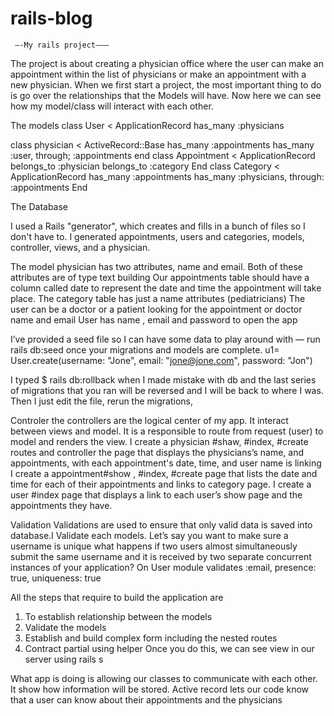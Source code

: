 # rails-blog
     —-My rails project———
The project is about creating a physician office where the user can make an appointment within the list of physicians or make an appointment with a new physician.
When we first start a project, the most important thing to do is go over the relationships that the Models will have.
Now here we can see how my model/class will interact with each other.

The models
class User < ApplicationRecord
    has_many :physicians

class physician < ActiveRecord::Base
      has_many :appointments
      has_many :user, through; :appointments
end
class Appointment < ApplicationRecord
     belongs_to :physician
     belongs_to :category
End
class Category < ApplicationRecord
    has_many :appointments
    has_many :physicians, through: :appointments
End

The Database

I used a Rails "generator", which creates and fills in a bunch of files so I don't have to. I generated appointments, users and categories, models, controller, views, and a physician.

 The model physician has two attributes, name and email. Both of these attributes are of type text building 
Our appointments table should have a column called date to represent the date and time the appointment will take place. 
The category table has just a name attributes (pediatricians)
The user can be a doctor or a patient looking for the appointment or doctor name and email
User has name , email  and password to open the app

I’ve provided a seed file so I can have some data to play around with –– run rails db:seed once your migrations and models are complete.
u1= User.create(username: "Jone", email: "jone@jone.com", password: "Jon")

 I typed $ rails db:rollback  when I made mistake with db and the last series of migrations that you ran will be reversed and I will be  back to where I was. Then I just edit the file, rerun the migrations, 

Controler
	the controllers are the logical center of my app. It interact between views and model. It is a responsible to route from request (user) to model and renders the view.	I create a physician #shaw, #index, #create routes and controller the page that displays the physicians’s name,  and appointments, with each appointment's date, time, and user name is linking 
		I create a appointment#show , #index, #create page that lists the date and time for each of their appointments and links to category page.
	I create a user #index page that displays a link to each user’s show page and the appointments they have.

Validation
Validations are used to ensure that only valid data is saved into database.I Validate each models. Let’s say you want to make sure a username is unique
what happens if two users almost simultaneously submit the same username and it is received by two separate concurrent instances of your application?
 On User module validates :email, presence: true, uniqueness: true

 All the steps that require to build the application are
1. To establish relationship between the models
2. Validate the models
3. Establish and build complex form including the nested routes
4. Contract partial  using helper
Once you do this, we can see view in our server using rails s


What app  is doing is allowing our classes to communicate with each other. It 
show how information will be stored. Active record lets our code know that a user can know about their appointments and the  physicians 